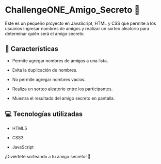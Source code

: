 # ChallengeONE_Amigo_Secreto 🫣

Este es un pequeño proyecto en JavaScript, HTML y CSS que permite a los usuarios ingresar nombres de amigos y realizar un sorteo aleatorio para determinar quién será el amigo secreto.

<h2>📖 Características</h2>

- Permite agregar nombres de amigos a una lista.

- Evita la duplicación de nombres.

- No permite agregar nombres vacíos.

- Realiza un sorteo aleatorio entre los participantes.

- Muestra el resultado del amigo secreto en pantalla.

<h2>💻 Tecnologías utilizadas</h2>

- HTML5

- CSS3

- JavaScript

¡Diviértete sorteando a tu amigo secreto! 🎉
